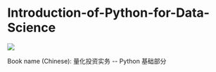 # Introduction-of-Python-for-Data-Science

![](https://shields.io/badge/language-zh--CN-yellow.svg)

Book name (Chinese): 量化投资实务 -- Python 基础部分
